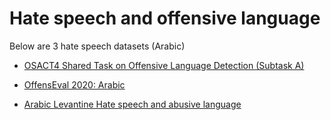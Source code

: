 # Hate speech and offensive language 

Below are 3 hate speech datasets (Arabic)

* [OSACT4 Shared Task on Offensive Language Detection (Subtask A)](https://github.com/motazsaad/arabic-hatespeech-data/blob/master/OSACT4/README.md)

* [OffensEval 2020: Arabic](https://github.com/motazsaad/arabic-hatespeech-data/blob/master/OffensEval2020-Arabic/README.md)

* [Arabic Levantine Hate speech and abusive language](https://github.com/motazsaad/arabic-hatespeech-data/blob/master/L-HSAB/README.md)
